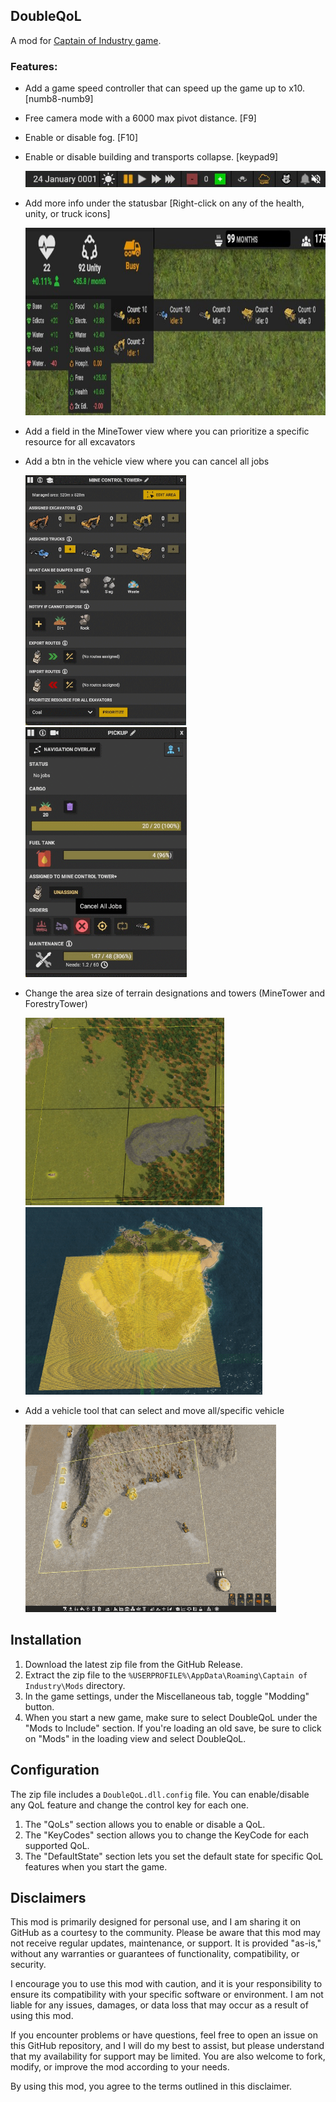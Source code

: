 ## DoubleQoL

A mod for [Captain of Industry game](https://www.captain-of-industry.com/).

### Features:

- Add a game speed controller that can speed up the game up to x10. [numb8-numb9]
- Free camera mode with a 6000 max pivot distance. [F9]
- Enable or disable fog. [F10]
- Enable or disable building and transports collapse. [keypad9]

    <img src="./images/StatusBar.png" alt="StatusBar" width="auto">

- Add more info under the statusbar [Right-click on any of the health, unity, or truck icons]

    <img src="./images/StatusBarDetails.png" alt="StatusBarDetails" width="auto" height="300">

- Add a field in the MineTower view where you can prioritize a specific resource for all excavators
- Add a btn in the vehicle view where you can cancel all jobs

    
    <img src="./images/MineTowerView.png" alt="MineTowerView" width="auto" height="400">    <img src="./images/VehicleView.png" alt="VehicleView" width="auto" height="400">

- Change the area size of terrain designations and towers (MineTower and ForestryTower)

    <img src="./images/TowerArea.png" alt="TowerArea" width="auto" height="300"> <img src="./images/TerrainDesignations.png" alt="TowerArea" width="auto" height="300">
  
- Add a vehicle tool that can select and move all/specific vehicle

    <img src="./images/VehicleTool.png" alt="TowerArea" width="auto" height="300">
  

## Installation

1. Download the latest zip file from the GitHub Release.
2. Extract the zip file to the `%USERPROFILE%\AppData\Roaming\Captain of Industry\Mods` directory.
3. In the game settings, under the Miscellaneous tab, toggle "Modding" button.
4. When you start a new game, make sure to select DoubleQoL under the "Mods to Include" section. If you're loading an old save, be sure to click on "Mods" in the loading view and select DoubleQoL.

## Configuration

The zip file includes a `DoubleQoL.dll.config` file. You can enable/disable any QoL feature and change the control key for each one.

1. The "QoLs" section allows you to enable or disable a QoL.
2. The "KeyCodes" section allows you to change the KeyCode for each supported QoL.
3. The "DefaultState" section lets you set the default state for specific QoL features when you start the game.

  

## Disclaimers

This mod is primarily designed for personal use, and I am sharing it on GitHub as a courtesy to the community. Please be aware that this mod may not receive regular updates, maintenance, or support. It is provided "as-is," without any warranties or guarantees of functionality, compatibility, or security.

I encourage you to use this mod with caution, and it is your responsibility to ensure its compatibility with your specific software or environment. I am not liable for any issues, damages, or data loss that may occur as a result of using this mod.

If you encounter problems or have questions, feel free to open an issue on this GitHub repository, and I will do my best to assist, but please understand that my availability for support may be limited. You are also welcome to fork, modify, or improve the mod according to your needs.

By using this mod, you agree to the terms outlined in this disclaimer.
